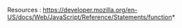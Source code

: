 

Resources : 
https://developer.mozilla.org/en-US/docs/Web/JavaScript/Reference/Statements/function*
